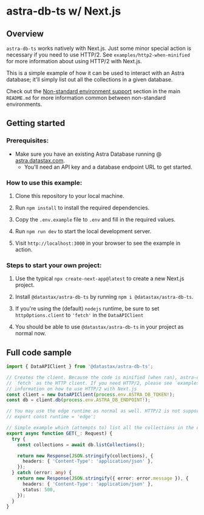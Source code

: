 # astra-db-ts w/ Next.js

## Overview

`astra-db-ts` works natively with Next.js. Just some minor special action is necessary if you need to use
HTTP/2. See `examples/http2-when-minified` for more information about using HTTP/2 with Next.js.

This is a simple example of how it can be used to interact with an Astra database; it'll simply 
list out all the collections in a given database.

Check out the [Non-standard environment support](../../README.md#non-standard-environment-support) section
in the main `README.md` for more information common between non-standard environments.

## Getting started

### Prerequisites:

- Make sure you have an existing Astra Database running @ [astra.datastax.com](https://astra.datastax.com/).
    - You'll need an API key and a database endpoint URL to get started.

### How to use this example:

1. Clone this repository to your local machine.

2. Run `npm install` to install the required dependencies.

3. Copy the `.env.example` file to `.env` and fill in the required values.

4. Run `npm run dev` to start the local development server.

5. Visit `http://localhost:3000` in your browser to see the example in action.

### Steps to start your own project:

1. Use the typical `npx create-next-app@latest` to create a new Next.js project.

2. Install `@datastax/astra-db-ts` by running `npm i @datastax/astra-db-ts`.

3. If you're using the (default) `nodejs` runtime, be sure to set `httpOptions.client` to `'fetch'`
   in the `DataAPIClient`

4. You should be able to use `@datastax/astra-db-ts` in your project as normal now.

## Full code sample

```ts
import { DataAPIClient } from '@datastax/astra-db-ts';

// Creates the client. Because the code is minified (when ran), astra-db-ts will default to using
// `fetch` as the HTTP client. If you need HTTP/2, please see `examples/http2-when-minified` for more
// information on how to use HTTP/2 with Next.js
const client = new DataAPIClient(process.env.ASTRA_DB_TOKEN!);
const db = client.db(process.env.ASTRA_DB_ENDPOINT!);

// You may use the edge runtime as normal as well. HTTP/2 is not supported here, at all.
// export const runtime = 'edge';

// Simple example which (attempts to) list all the collections in the database
export async function GET(_: Request) {
  try {
    const collections = await db.listCollections();

    return new Response(JSON.stringify(collections), {
      headers: { 'Content-Type': 'application/json' },
    });
  } catch (error: any) {
    return new Response(JSON.stringify({ error: error.message }), {
      headers: { 'Content-Type': 'application/json' },
      status: 500,
    });
  }
}
```
